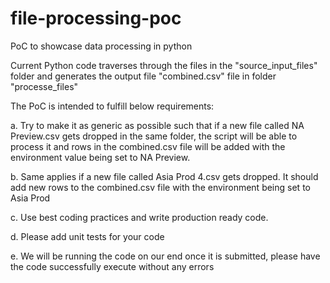 # file-processing-poc
PoC to showcase data processing in python

Current Python code  traverses through the files in the "source_input_files" folder and generates the output file "combined.csv" file in folder "processe_files"

The PoC is intended to fulfill below requirements:

a. Try to make it as generic as possible such that if a new file called NA Preview.csv gets dropped in the same folder, the script will be able to process it and rows in the combined.csv file will be added with the environment value being set to NA Preview.

b. Same applies if a new file called Asia Prod 4.csv gets dropped. It should add new rows to the combined.csv file with the environment being set to Asia Prod

c. Use best coding practices and write production ready code.

d. Please add unit tests for your code 

e. We will be running the code on our end once it is submitted, please have the code successfully execute without any errors 
